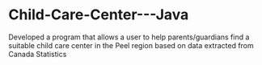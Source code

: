 # Child-Care-Center---Java
Developed a program that allows a user to help parents/guardians find a suitable child care center in the Peel region based on data extracted from Canada Statistics
